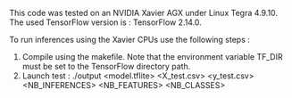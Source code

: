 This code was tested on an NVIDIA Xavier AGX under Linux Tegra 4.9.10. 
The used TensorFlow version is : TensorFlow 2.14.0. 


To run inferences using the Xavier CPUs use the following steps : 
1. Compile using the makefile. Note that the environment variable TF_DIR must be set to the TensorFlow directory path. 
2. Launch test : ./output <model.tflite> <X_test.csv> <y_test.csv> <NB_INFERENCES> <NB_FEATURES> <NB_CLASSES>
